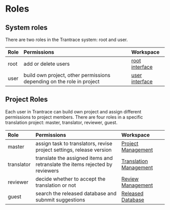 # Roles

## System roles <span id='system-roles'></span>

There are two roles in the Trantrace system: root and user.

| Role | Permissions | Workspace |
| :--- | :--- | :--- |
| root | add or delete users | [root interface](interface.md#root) |
| user | build own project, other permissions depending on the role in project | [user interface](interface.md#user) |

## Project Roles

Each user in Trantrace can build own project and assign different permissions to project members. There are four roles in a specific translation project: master, translator, reviewer, guest.

| Role | Permissions | Workspace |
| :--- | :--- | :--- |
| master | assign task to translators, revise project settings, release version | [Project Management](interface.md#master) |
| translator | translate the assigned items and retranslate the items rejected by reviewers | [Translation Management](interface.md#translator) |
| reviewer | decide whether to accept the translation or not | [Review Management](interface.md#reviewer) |
| guest | search the released database and subnmit suggestions | [Released Database](interface.md#guest) |




